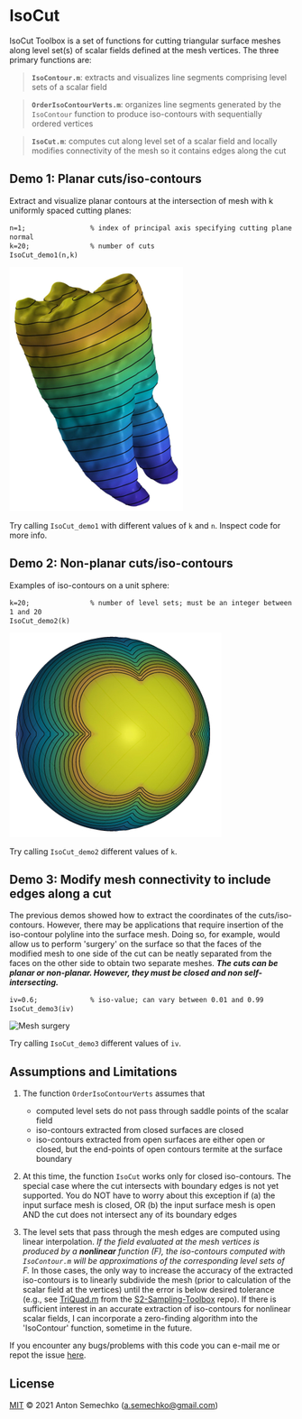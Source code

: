 # IsoCut

IsoCut Toolbox is a set of functions for cutting triangular surface meshes along level set(s) of scalar fields 
defined at the mesh vertices. The three primary functions are:

>**`IsoContour.m`**: extracts and visualizes line segments comprising level sets of a scalar field 

>**`OrderIsoContourVerts.m`**: organizes line segments generated by the `IsoContour` function to produce iso-contours 
with sequentially ordered vertices

>**`IsoCut.m`**: computes cut along level set of a scalar field and locally modifies connectivity of the mesh so it contains edges along the cut

## Demo 1: Planar cuts/iso-contours

Extract and visualize planar contours at the intersection of mesh with k uniformly spaced cutting planes:
	
	n=1; 				% index of principal axis specifying cutting plane normal
	k=20;				% number of cuts
	IsoCut_demo1(n,k)
	
![Planar cuts](Images/demo1.jpg)
	
Try calling `IsoCut_demo1` with different values of `k` and `n`. Inspect code for more info.


## Demo 2: Non-planar cuts/iso-contours

Examples of iso-contours on a unit sphere:
	
	k=20;				% number of level sets; must be an integer between 1 and 20
	IsoCut_demo2(k)

![Non-planar cuts](Images/demo2.jpg)
	
Try calling `IsoCut_demo2` different values of `k`.


## Demo 3: Modify mesh connectivity to include edges along a cut

The previous demos showed how to extract the coordinates of the cuts/iso-contours. However, there may be applications that
require insertion of the iso-contour polyline into the surface mesh. Doing so, for example, would allow us to perform 
'surgery' on the surface so that the faces of the modified mesh to one side of the cut can be neatly separated from the 
faces on the other side to obtain two separate meshes. ***The cuts can be planar or non-planar. However, they must be closed 
and non self-intersecting.*** 

	iv=0.6;				% iso-value; can vary between 0.01 and 0.99
	IsoCut_demo3(iv)

![Mesh surgery](Images/demo3.jpg)

Try calling `IsoCut_demo3` different values of `iv`.

 
## Assumptions and Limitations

1. The function `OrderIsoContourVerts` assumes that
	- computed level sets do not pass through saddle points of the scalar field
	- iso-contours extracted from closed surfaces are closed
	- iso-contours extracted from open surfaces are either open or closed, but the end-points of open contours termite at the 
	surface boundary

2. At this time, the function `IsoCut` works only for closed iso-contours. The special case where the cut intersects
 with boundary edges is not yet supported. You do NOT have to worry about this exception if 
   (a) the input surface mesh is closed, OR 
   (b) the input surface mesh is open AND the cut does not intersect any of its boundary edges    

3. The level sets that pass through the mesh edges are computed using linear interpolation. *If the field evaluated at 
the mesh vertices is produced by a ***nonlinear*** function (F), the iso-contours computed with `IsoContour.m` will be 
approximations of the corresponding level sets of F.* In those cases, the only way to increase the accuracy of the 
extracted iso-contours is to linearly subdivide the mesh (prior to calculation of the scalar field at the vertices) until
the error is below desired tolerance (e.g., see [TriQuad.m] from the [S2-Sampling-Toolbox] repo). If there is sufficient
interest in an accurate extraction of iso-contours for nonlinear scalar fields, I can incorporate a zero-finding algorithm
into the 'IsoContour' function, sometime in the future.

If you encounter any bugs/problems with this code you can e-mail me or repot the issue [here].

## License
[MIT] © 2021 Anton Semechko (a.semechko@gmail.com)

[TriQuad.m]: https://github.com/AntonSemechko/S2-Sampling-Toolbox/blob/master/TriQuad.m
[S2-Sampling-Toolbox]: https://github.com/AntonSemechko/S2-Sampling-Toolbox
[here]: https://github.com/AntonSemechko/IsoCut/issues
[MIT]: https://github.com/AntonSemechko/IsoCut/blob/master/LICENSE.md